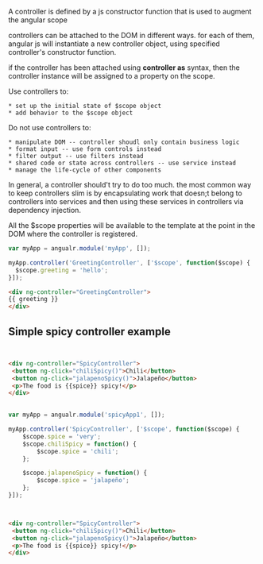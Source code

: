 
A controller is defined by a js constructor function that is used to augment the angular scope

controllers can be attached to the DOM in different ways. for each of them, angular js will instantiate a new controller object, using specified controller's constructor function.

if the controller has been attached using **controller as** syntax, then the controller instance will be assigned to a property on the scope.

Use controllers to:
    
    * set up the initial state of $scope object
    * add behavior to the $scope object

Do not use controllers to:

    * manipulate DOM -- controller shoudl only contain business logic
    * format input -- use form controls instead
    * filter output -- use filters instead
    * shared code or state across controllers -- use service instead
    * manage the life-cycle of other components

In general, a controller should't try to do too much.
the most common way to keep controllers slim is by encapsulating work that doesn;t belong to controllers into services and then using these services in controllers via dependency injection.

All the $scope properties will be available to the template at the point in the DOM where the controller is registered.

```js
var myApp = angualr.module('myApp', []);

myApp.controller('GreetingController', ['$scope', function($scope) {
  $scope.greeting = 'hello';
}]);

```


```html
<div ng-controller="GreetingController">
{{ greeting }}
</div>
```


## Simple spicy controller example

``` html


<div ng-controller="SpicyController">
 <button ng-click="chiliSpicy()">Chili</button>
 <button ng-click="jalapenoSpicy()">Jalapeño</button>
 <p>The food is {{spice}} spicy!</p>
</div>

```
``` js
 
var myApp = angualr.module('spicyApp1', []);

myApp.controller('SpicyController', ['$scope', function($scope) {
    $scope.spice = 'very';
    $scope.chiliSpicy = function() {
        $scope.spice = 'chili';
    };

    $scope.jalapenoSpicy = function() {
        $scope.spice = 'jalapeño';
    };
}]);

```
``` HTML


<div ng-controller="SpicyController">
 <button ng-click="chiliSpicy()">Chili</button>
 <button ng-click="jalapenoSpicy()">Jalapeño</button>
 <p>The food is {{spice}} spicy!</p>
</div>


```